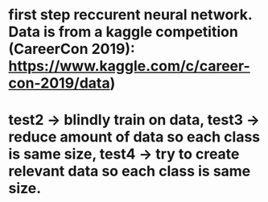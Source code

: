# first step reccurent neural network. Data is from a kaggle competition (CareerCon 2019): https://www.kaggle.com/c/career-con-2019/data)
# test2 -> blindly train on data, test3 -> reduce amount of data so each class is same size, test4 -> try to create relevant data so each class is same size.
